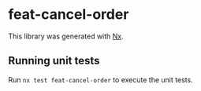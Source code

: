 # feat-cancel-order

This library was generated with [Nx](https://nx.dev).

## Running unit tests

Run `nx test feat-cancel-order` to execute the unit tests.
